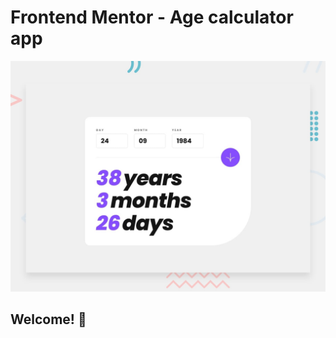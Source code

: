 # Frontend Mentor - Age calculator app

![Design preview for the Age calculator app coding challenge](./design/desktop-preview.jpg)

## Welcome! 👋


